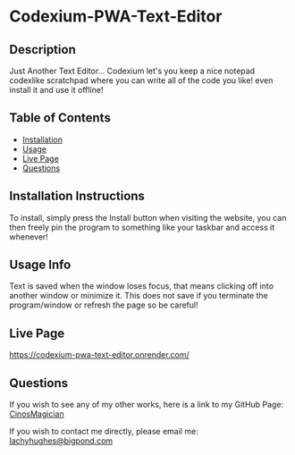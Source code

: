 # Codexium-PWA-Text-Editor

## Description

Just Another Text Editor... Codexium let's you keep a nice notepad codexlike scratchpad where you can write all of the code you like! even install it and use it offline!

## Table of Contents

- [Installation](#installation-instructions)
- [Usage](#usage-info)
- [Live Page](#live-page)
- [Questions](#questions)

## Installation Instructions

To install, simply press the Install button when visiting the website, you can then freely pin the program to something like your taskbar and access it whenever!

## Usage Info

Text is saved when the window loses focus, that means clicking off into another window or minimize it. This does not save if you terminate the program/window or refresh the page so be careful!

## Live Page

https://codexium-pwa-text-editor.onrender.com/

## Questions

If you wish to see any of my other works,
here is a link to my GitHub Page: [CinosMagician](https://github.com/CinosMagician)

If you wish to contact me directly, please email me: lachyhughes@bigpond.com
